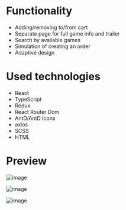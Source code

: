 # Functionality
- Adding/removing to/from cart
- Separate page for full game info and trailer
- Search by available games
- Simulation of creating an order
- Adaptive design

# Used technologies
-  React
-  TypeScript
-  Redux
-  React Router Dom
-  AntD/AntD Icons
-  axios
-  SCSS
-  HTML

# Preview
![image](https://github.com/user-attachments/assets/2f65a0e5-b710-4a7f-96ba-2c590e88054d)

![image](https://github.com/user-attachments/assets/534af6f3-6ad3-49eb-806a-3a4dbacc8d3f)

![image](https://github.com/user-attachments/assets/ce313c9e-2c70-42ea-86e5-3c5c355c005d)


